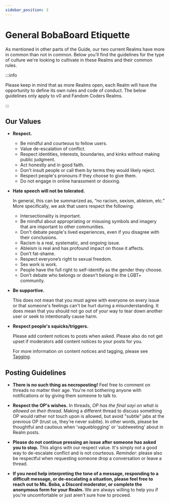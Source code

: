 ```yaml
---
sidebar_position: 3
---
```


# General BobaBoard Etiquette

As mentioned in other parts of the Guide, our two current Realms have more in common than not in common. Below you'll find the guidelines for the type of culture we're looking to cultivate in these Realms and their common rules.

:::info

Please keep in mind that as more Realms open, each Realm will have the opportunity to define its own rules and code of conduct. The below guidelines only apply to v0 and Fandom Coders Realms.

:::

## Our Values
- **Respect.**
  - Be mindful and courteous to fellow users.
  - Value de-escalation of conflict.
  - Respect identities, interests, boundaries, and kinks without making public judgment.
  - Act honestly and in good faith.
  - Don't insult people or call them by terms they would likely reject.
  - Respect people's pronouns if they choose to give them.
  - Do not engage in online harassment or doxxing.

- **Hate speech will not be tolerated.**

  In general, this can be summarized as, “no racism, sexism, ableism, etc.” More specifically, we ask that users respect the following:
  - Intersectionality is important.
  - Be mindful about appropriating or misusing symbols and imagery that are important to other communities.
  - Don't debate people's lived experiences, even if you disagree with their conclusions.
  - Racism is a real, systematic, and ongoing issue.
  - Ableism is real and has profound impact on those it affects.
  - Don’t fat-shame.
  - Respect everyone’s right to sexual freedom.
  - Sex work is work.
  - People have the full right to self-identify as the gender they choose.
  - Don't debate who belongs or doesn't belong in the LGBT+ community.

- **Be supportive.**

  This does not mean that you must agree with everyone on every issue or that someone's feelings can't be hurt during a misunderstanding. It does mean that you should not go out of your way to tear down another user or seek to intentionally cause harm.

- **Respect people's squicks/triggers.**

  Please add content notices to posts when asked. Please also do not get upset if moderators add content notices to your posts for you.

  For more information on content notices and tagging, please see [Tagging](/docs/users/howto/threads#tagging).


## Posting Guidelines
- **There is no such thing as necroposting!** Feel free to comment on threads no  matter their age. You're not bothering anyone with notifications or by giving them someone to talk to.

- **Respect the OP's wishes.** In threads, *OP has the final sayi on what is allowed on their thread*. Making a different thread to discuss something OP would rather not touch upon is allowed, but avoid "subtle" jabs at the previous OP (trust us, they're never subtle). In other words, please be thoughtful and cautious when 'vagueblogging' or 'subtweeting' about in Realm posts.

- **Please do not continue pressing an issue after someone has asked you to stop.** This aligns with our respect value. It's simply not a good way to de-escalate conflict and is not courteous. *Reminder:* please also be respectful when requesting someone drop a conversation or leave a thread.

- **If you need help interpreting the tone of a message, responding to a difficult message, or de-escalating a situation, please feel free to reach out to Ms. Boba, a Discord moderator, or complete the anonymous form for your Realm.** We are always willing to help you if you're uncomfortable or just aren't sure how to proceed.
